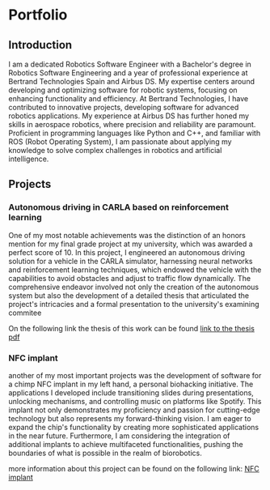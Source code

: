 # Portfolio

## Introduction
I am a dedicated Robotics Software Engineer with a Bachelor's degree in Robotics Software Engineering and a year of professional experience at Bertrand Technologies Spain and Airbus DS. My expertise centers around developing and optimizing software for robotic systems, focusing on enhancing functionality and efficiency. At Bertrand Technologies, I have contributed to innovative projects, developing software for advanced robotics applications. My experience at Airbus DS has further honed my skills in aerospace robotics, where precision and reliability are paramount. Proficient in programming languages like Python and C++, and familiar with ROS (Robot Operating System), I am passionate about applying my knowledge to solve complex challenges in robotics and artificial intelligence.

## Projects

### Autonomous driving in CARLA based on reinforcement learning
One of my most notable achievements was the distinction of an honors mention for my final grade project at my university, which was awarded a perfect score of 10. In this project, I engineered an autonomous driving solution for a vehicle in the CARLA simulator, harnessing neural networks and reinforcement learning techniques, which endowed the vehicle with the capabilities to avoid obstacles and adjust to traffic flow dynamically. The comprehensive endeavor involved not only the creation of the autonomous system but also the development of a detailed thesis that articulated the project's intricacies and a formal presentation to the university's examining commitee

On the following link the thesis of this work can be found 
[link to the thesis pdf](https://github.com/camilo-0715/Autonomous-driving-in-CARLA-with-traffic-adaptation-based-on-reinforcement-learning/blob/main/thesis/tfg_thesis.pdf)

### NFC implant

another of my most important projects was the development of software for a chimp NFC implant in my left hand, a personal biohacking initiative. The applications I developed include transitioning slides during presentations, unlocking mechanisms, and controlling music on platforms like Spotify. This implant not only demonstrates my proficiency and passion for cutting-edge technology but also represents my forward-thinking vision. I am eager to expand the chip's functionality by creating more sophisticated applications in the near future. Furthermore, I am considering the integration of additional implants to achieve multifaceted functionalities, pushing the boundaries of what is possible in the realm of biorobotics.

more information about this project can be found on the following link: [NFC implant](https://github.com/camilo-0715/Mecatronica-2022-2023/wiki/Implante-NFC)



